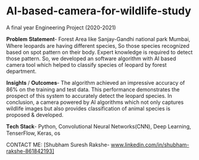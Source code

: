 # AI-based-camera-for-wildlife-study
A final year Engineering Project (2020-2021)

𝐏𝐫𝐨𝐛𝐥𝐞𝐦 𝐒𝐭𝐚𝐭𝐞𝐦𝐞𝐧𝐭-
Forest Area like Sanjay-Gandhi national park Mumbai, Where leopards are having different species, So those species recognized based on spot pattern on their body. Expert knowledge is required to detect those pattern. So, we developed an software algorithm with AI based camera tool which helped to classify species of leopard by forest department.

𝐈𝐧𝐬𝐢𝐠𝐡𝐭𝐬 / 𝐎𝐮𝐭𝐜𝐨𝐦𝐞𝐬-
The algorithm achieved an impressive accuracy of 86% on the training and test data. This performance demonstrates the prospect of this system to accurately detect the leopard species. In conclusion, a camera powered by AI algorithms which not only captures wildlife images but also provides classification of animal species is proposed & developed.

𝐓𝐞𝐜𝐡 𝐒𝐭𝐚𝐜𝐤-
Python, Convolutional Neural Networks(CNN), Deep Learning, TenserFlow, Keras, os

CONTACT ME:
[Shubham Suresh Rakshe- www.linkedin.com/in/shubham-rakshe-861842193]
